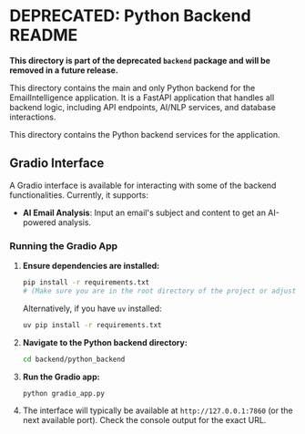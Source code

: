 # DEPRECATED: Python Backend README

**This directory is part of the deprecated `backend` package and will be removed in a future release.**

This directory contains the main and only Python backend for the EmailIntelligence application. It is a FastAPI application that handles all backend logic, including API endpoints, AI/NLP services, and database interactions.

This directory contains the Python backend services for the application.

## Gradio Interface

A Gradio interface is available for interacting with some of the backend functionalities.
Currently, it supports:
- **AI Email Analysis**: Input an email's subject and content to get an AI-powered analysis.

### Running the Gradio App

1.  **Ensure dependencies are installed:**
    ```bash
    pip install -r requirements.txt
    # (Make sure you are in the root directory of the project or adjust path to requirements.txt)
    ```
    Alternatively, if you have `uv` installed:
    ```bash
    uv pip install -r requirements.txt
    ```

2.  **Navigate to the Python backend directory:**
    ```bash
    cd backend/python_backend
    ```

3.  **Run the Gradio app:**
    ```bash
    python gradio_app.py
    ```

4.  The interface will typically be available at `http://127.0.0.1:7860` (or the next available port). Check the console output for the exact URL.
